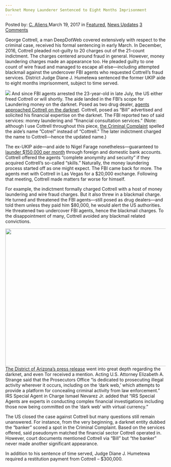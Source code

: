 ```yaml
---
Darknet Money Launderer Sentenced to Eight Months Imprisonment
---
```

<article class="post-listing post-18687 post type-post status-publish format-standard has-post-thumbnail hentry category-deepdot-news category-news-updates tag-darknet tag-imprisonment tag-launderer tag-money tag-months tag-sentenced">
    <div class="post-inner">
    <p class="post-meta">
    <span>Posted by: <a href="https://www.deepdotweb.com/author/caliens/" title="">C. Aliens </a></span>
    <span>March 19, 2017</span>
    <span>in <a href="https://www.deepdotweb.com/category/deepdot-news/" rel="category tag">Featured</a>, <a href="https://www.deepdotweb.com/category/news-updates/" rel="category tag">News Updates</a></span>
    <span><a href="https://www.deepdotweb.com/2017/03/19/darknet-money-launderer-sentenced-eight-months-imprisonment/#comments">3 Comments</a></span>
    </p>
    <div class="clear"></div>
    <div class="entry">
    <p>George Cottrell, a man DeepDotWeb covered extensively with respect to the criminal case, received his formal sentencing in early March. In December, 2016, Cottrell pleaded not-guilty to 20 charges out of the 21-count indictment. The charges centered around fraud in general. However, money laundering charges made an appearance too. He pleaded guilty to one count of wire fraud and managed to escape all else—including attempted blackmail against the undercover FBI agents who requested Cottrell’s fraud services. District Judge Diane J. Humetewa sentenced the former UKIP aide to eight months imprisonment, subject to time served.</p>
    <p><img class="wp-image-18693 aligncenter" src="https://www.deepdotweb.com/wp-content/uploads/2017/03/word-image-8.jpeg" srcset="https://www.deepdotweb.com/wp-content/uploads/2017/03/word-image-8.jpeg 619w, https://www.deepdotweb.com/wp-content/uploads/2017/03/word-image-8-300x175.jpeg 300w" sizes="(max-width: 619px) 100vw, 619px"/> And since FBI agents arrested the 23-year-old in late July, the US either freed Cottrell or will shortly. The aide landed in the FBI&#8217;s scope for Laundering money on the darknet. Posed as two drug dealer, <a href="https://www.deepdotweb.com/2016/08/21/prominent-ukip-members-aide-arrested-deepweb-money-laundering/">agents approached Cottrell on the darknet</a>. Cottrell, posed as “Bill” advertised and solicited his financial expertise on the darknet. The FBI reported two of said services: money laundering and “financial consultation services.” (Note: although I use Cottrell throughout this piece, <a href="https://www.scribd.com/document/334899599/Cottrell-Plea-Deal">the Criminal Complaint</a> spelled the aide’s name ”Cotrel” instead of “Cottrell.” The later indictment charged the name to Cottrell—hence the updated name.)</p>
    <p>The ex-UKIP aide—and aide to Nigel Farage nonetheless—guaranteed to <a href="https://www.deepdotweb.com/2017/01/14/ex-ukip-member-faces-upto-20-years-prison-wire-fraud/">launder $150,000 per month</a> through foreign and domestic bank accounts. Cottrell offered the agents “complete anonymity and security” if they acquired Cottrell’s so-called “skills.” Naturally, the money laundering process started off as one might expect. The FBI came back for more. The agents met with Cottrell in Las Vegas for a $20,000 exchange. Following that meeting, Cottrell made matters far worse for himself.</p>
    <p>For example, the indictment formally charged Cottrell with a host of money laundering and wire fraud charges. But it also threw in a blackmail charge. He turned and threatened the FBI agents—still posed as drug dealers—and told them unless they paid him $80,000, he would alert the US authorities. He threatened two undercover FBI agents, hence the blackmail charges. To the disappointment of many, Cottrell avoided any blackmail related convictions.</p>
    <p><img class="wp-image-18694 aligncenter" src="https://www.deepdotweb.com/wp-content/uploads/2017/03/word-image-9.jpeg" width="833" height="433" srcset="https://www.deepdotweb.com/wp-content/uploads/2017/03/word-image-9.jpeg 1200w, https://www.deepdotweb.com/wp-content/uploads/2017/03/word-image-9-300x156.jpeg 300w, https://www.deepdotweb.com/wp-content/uploads/2017/03/word-image-9-1024x532.jpeg 1024w" sizes="(max-width: 833px) 100vw, 833px"/><a href="https://www.justice.gov/usao-az/pr/dark-web-defendant-sentenced">The District of Arizona&#8217;s press release</a> went into great depth regarding the darknet, and even Tor received a mention. Acting U.S. Attorney Elizabeth A. Strange said that the Prosecutors Office “is dedicated to prosecuting illegal activity wherever it occurs, including on the ‘dark web,’ which attempts to provide a platform for concealing criminal activity from law enforcement.” IRS Special Agent in Charge Ismael Nevarez Jr. added that “IRS Special Agents are experts in conducting complex financial investigations‎ including those now being committed on the ‘dark web’ with virtual currency.”</p>
    <p>The US closed the case against Cottrell but many questions still remain unanswered. For instance, from the very beginning, a darknet entity dubbed the “banker” scored a spot in the Criminal Complaint. Based on the services offered, said pseudonym matched the financial sector Cottrell operated in. However, court documents mentioned Cottrell via “Bill” but “the banker” never made another significant appearance.</p>
    <p>In addition to his sentence of time served, Judge Diane J. Humetewa required a restitution payment from Cottrell – $300,000.</p>
    </div>
    <span style="display:none"><a href="https://www.deepdotweb.com/tag/darknet/" rel="tag">darknet</a> <a href="https://www.deepdotweb.com/tag/imprisonment/" rel="tag">imprisonment</a> <a href="https://www.deepdotweb.com/tag/launderer/" rel="tag">launderer</a> <a href="https://www.deepdotweb.com/tag/money/" rel="tag">money</a> <a href="https://www.deepdotweb.com/tag/months/" rel="tag">months</a> <a href="https://www.deepdotweb.com/tag/sentenced/" rel="tag">sentenced</a></span> <span style="display:none" class="updated">2017-03-19</span>
    <div style="display:none" class="vcard author" itemprop="author" itemscope itemtype="http://schema.org/Person"><strong class="fn" itemprop="name"><a href="https://www.deepdotweb.com/author/caliens/" title="Posts by C. Aliens" rel="author">C. Aliens</a></strong></div>
    </div>
</article>

